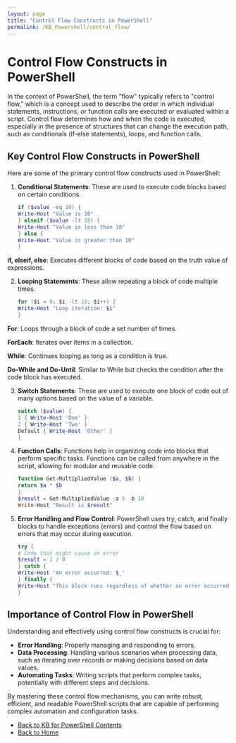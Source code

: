 ```yaml
---
layout: page
title: "Control Flow Constructs in PowerShell"
permalink: /KB_Powershell/control_flow/
---
```

# Control Flow Constructs in PowerShell

In the context of PowerShell, the term "flow" typically refers to "control flow," which is a concept used to describe the order in which individual statements, instructions, 
or function calls are executed or evaluated within a script. 
Control flow determines how and when the code is executed, especially in the presence of structures that can change the execution path, such as conditionals (if-else statements), loops, and function calls.

## Key Control Flow Constructs in PowerShell

Here are some of the primary control flow constructs used in PowerShell:

1. **Conditional Statements**: These are used to execute code blocks based on certain conditions.
   
    ```powershell
    if ($value -eq 10) {
    Write-Host "Value is 10"
    } elseif ($value -lt 10) {
    Write-Host "Value is less than 10"
    } else {
    Write-Host "Value is greater than 10"
    }
    ```

**if, elseif, else**: Executes different blocks of code based on the truth value of expressions.

2. **Looping Statements**: These allow repeating a block of code multiple times.
   
    ```powershell
    for ($i = 0; $i -lt 10; $i++) {
    Write-Host "Loop iteration: $i"
    }
    ```

**For**: Loops through a block of code a set number of times.

**ForEach**: Iterates over items in a collection.

**While**: Continues looping as long as a condition is true.

**Do-While and Do-Until**: Similar to While but checks the condition after the code block has executed.
  
3. **Switch Statements**: These are used to execute one block of code out of many options based on the value of a variable.
   
    ```powershell
    switch ($value) {
    1 { Write-Host 'One' }
    2 { Write-Host 'Two' }
    Default { Write-Host 'Other' }
    }
    ```

4. **Function Calls**: Functions help in organizing code into blocks that perform specific tasks. Functions can be called from anywhere in the script, allowing for modular and reusable code.
   
    ```powershell
    function Get-MultipliedValue ($a, $b) {
    return $a * $b
    }
    $result = Get-MultipliedValue -a 5 -b 10
    Write-Host "Result is $result"
    ```

5. **Error Handling and Flow Control**: PowerShell uses try, catch, and finally blocks to handle exceptions (errors) and control the flow based on errors that may occur during execution.
   
    ```powershell
    try {
    # Code that might cause an error
    $result = 1 / 0
    } catch {
    Write-Host "An error occurred: $_"
    } finally {
    Write-Host "This block runs regardless of whether an error occurred."
    }
    ```

## Importance of Control Flow in PowerShell

Understanding and effectively using control flow constructs is crucial for:
- **Error Handling**: Properly managing and responding to errors.
- **Data Processing**: Handling various scenarios when processing data, such as iterating over records or making decisions based on data values.
- **Automating Tasks**: Writing scripts that perform complex tasks, potentially with different steps and decisions.
  
By mastering these control flow mechanisms, you can write robust, efficient, and readable PowerShell scripts that are capable of performing complex automation and configuration tasks.
- [Back to KB for PowerShell Contents](https://dzmitry-h.github.io/personalbrand/KB_Powershell/)
- [Back to Home](https://dzmitry-h.github.io/personalbrand/)
